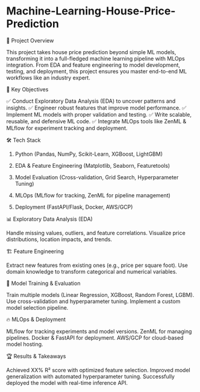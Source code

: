 # Machine-Learning-House-Price-Prediction

🚀 Project Overview

This project takes house price prediction beyond simple ML models, transforming it into a full-fledged machine learning pipeline with MLOps integration. From EDA and feature engineering to model development, testing, and deployment, this project ensures you master end-to-end ML workflows like an industry expert.

🎯 Key Objectives

✅ Conduct Exploratory Data Analysis (EDA) to uncover patterns and insights.
✅ Engineer robust features that improve model performance.
✅ Implement ML models with proper validation and testing.
✅ Write scalable, reusable, and defensive ML code.
✅ Integrate MLOps tools like ZenML & MLflow for experiment tracking and deployment.


🛠 Tech Stack

1) Python (Pandas, NumPy, Scikit-Learn, XGBoost, LightGBM)

2) EDA & Feature Engineering (Matplotlib, Seaborn, Featuretools)

3) Model Evaluation (Cross-validation, Grid Search, Hyperparameter Tuning)

4) MLOps (MLflow for tracking, ZenML for pipeline management)

5) Deployment (FastAPI/Flask, Docker, AWS/GCP)



📊 Exploratory Data Analysis (EDA)

Handle missing values, outliers, and feature correlations.
Visualize price distributions, location impacts, and trends.


🏗️ Feature Engineering

Extract new features from existing ones (e.g., price per square foot).
Use domain knowledge to transform categorical and numerical variables.


🤖 Model Training & Evaluation

Train multiple models (Linear Regression, XGBoost, Random Forest, LGBM).
Use cross-validation and hyperparameter tuning.
Implement a custom model selection pipeline.


🔥 MLOps & Deployment

MLflow for tracking experiments and model versions.
ZenML for managing pipelines.
Docker & FastAPI for deployment.
AWS/GCP for cloud-based model hosting.


🏆 Results & Takeaways

Achieved XX% R² score with optimized feature selection.
Improved model generalization with automated hyperparameter tuning.
Successfully deployed the model with real-time inference API.
